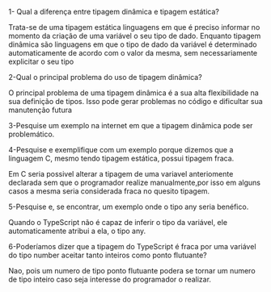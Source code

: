 1- Qual a diferença entre tipagem dinâmica e tipagem estática?

Trata-se de uma tipagem estática linguagens em que é preciso informar no momento da criação de uma variável o seu tipo de dado.
Enquanto tipagem dinâmica são linguagens em que o tipo de dado da variável é determinado automaticamente de acordo com o valor da mesma,
sem necessariamente explicitar o seu tipo

2-Qual o principal problema do uso de tipagem dinâmica?

O principal problema de uma tipagem dinâmica é a sua alta flexibilidade na sua definição de tipos.
Isso pode gerar problemas no código e dificultar sua manutenção futura

3-Pesquise um exemplo na internet em que a tipagem dinâmica pode ser problemático.


4-Pesquise e exemplifique com um exemplo porque dizemos que a linguagem C, mesmo tendo tipagem estática, possui tipagem fraca.

Em C seria possivel alterar a tipagem de uma variavel anteriomente declarada sem que o programador realize manualmente,por isso em alguns casos a mesma seria considerada fraca no quesito tipagem.

5-Pesquise e, se encontrar, um exemplo onde o tipo any seria benéfico.

Quando o TypeScript não é capaz de inferir o tipo da variável, ele automaticamente atribui a ela, o tipo any.

6-Poderíamos dizer que a tipagem do TypeScript é fraca por uma variável do tipo number aceitar tanto inteiros como ponto flutuante?

Nao, pois um numero de tipo ponto flutuante podera se tornar um numero de tipo inteiro caso seja interesse do programador o realizar.
